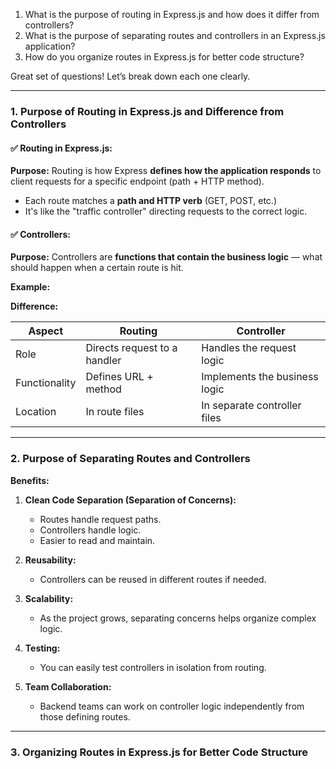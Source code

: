1. What is the purpose of routing in Express.js and how does it differ from controllers?
2. What is the purpose of separating routes and controllers in an Express.js application?
3. How do you organize routes in Express.js for better code structure?


Great set of questions! Let’s break down each one clearly.

---

### **1. Purpose of Routing in Express.js and Difference from Controllers**

#### ✅ **Routing in Express.js:**

**Purpose:**
Routing is how Express **defines how the application responds** to client requests for a specific endpoint (path + HTTP method).

* Each route matches a **path and HTTP verb** (GET, POST, etc.)
* It's like the "traffic controller" directing requests to the correct logic.

#### ✅ **Controllers:**

**Purpose:**
Controllers are **functions that contain the business logic** — what should happen when a certain route is hit.

**Example:**


**Difference:**

| Aspect        | Routing                      | Controller                    |
| ------------- | ---------------------------- | ----------------------------- |
| Role          | Directs request to a handler | Handles the request logic     |
| Functionality | Defines URL + method         | Implements the business logic |
| Location      | In route files               | In separate controller files  |

---

### **2. Purpose of Separating Routes and Controllers**

**Benefits:**

1. **Clean Code Separation (Separation of Concerns):**

   * Routes handle request paths.
   * Controllers handle logic.
   * Easier to read and maintain.

2. **Reusability:**

   * Controllers can be reused in different routes if needed.

3. **Scalability:**

   * As the project grows, separating concerns helps organize complex logic.

4. **Testing:**

   * You can easily test controllers in isolation from routing.

5. **Team Collaboration:**

   * Backend teams can work on controller logic independently from those defining routes.

---

### **3. Organizing Routes in Express.js for Better Code Structure**
